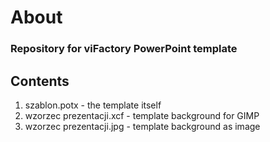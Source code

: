 # About
### Repository for viFactory PowerPoint template

## Contents

1. szablon.potx - the template itself
2. wzorzec prezentacji.xcf - template background for GIMP
3. wzorzec prezentacji.jpg - template background as image
